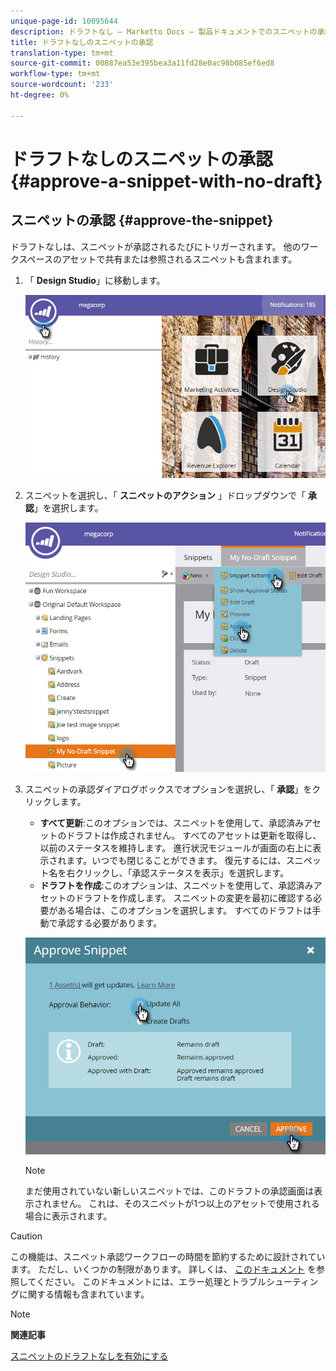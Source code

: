 ```yaml
---
unique-page-id: 10095644
description: ドラフトなし — Marketto Docs — 製品ドキュメントでのスニペットの承認
title: ドラフトなしのスニペットの承認
translation-type: tm+mt
source-git-commit: 00887ea53e395bea3a11fd28e0ac98b085ef6ed8
workflow-type: tm+mt
source-wordcount: '233'
ht-degree: 0%

---
```



# ドラフトなしのスニペットの承認 {#approve-a-snippet-with-no-draft}

## スニペットの承認 {#approve-the-snippet}

ドラフトなしは、スニペットが承認されるたびにトリガーされます。 他のワークスペースのアセットで共有または参照されるスニペットも含まれます。

1. 「 **Design Studio**」に移動します。

   ![](assets/go-to-design-studio.png)

1. スニペットを選択し、「 **スニペットのアクション** 」ドロップダウンで「 **承認**」を選択します。

   ![](assets/approve-snippet.png)

1. スニペットの承認ダイアログボックスでオプションを選択し、「 **承認**」をクリックします。

   * **すべて更新**:このオプションでは、スニペットを使用して、承認済みアセットのドラフトは作成されません。 すべてのアセットは更新を取得し、以前のステータスを維持します。 進行状況モジュールが画面の右上に表示されます。いつでも閉じることができます。 復元するには、スニペット名を右クリックし、「承認ステータスを表示」を選択します。
   * **ドラフトを作成**:このオプションは、スニペットを使用して、承認済みアセットのドラフトを作成します。 スニペットの変更を最初に確認する必要がある場合は、このオプションを選択します。 すべてのドラフトは手動で承認する必要があります。

   ![](assets/snippet-dialog-box.png)

   >[!NOTE]
   >
   >まだ使用されていない新しいスニペットでは、このドラフトの承認画面は表示されません。 これは、そのスニペットが1つ以上のアセットで使用される場合に表示されます。

>[!CAUTION]
>
>この機能は、スニペット承認ワークフローの時間を節約するために設計されています。 ただし、いくつかの制限があります。 詳しくは、 [このドキュメント](https://nation.marketo.com/docs/DOC-4415) を参照してください。 このドキュメントには、エラー処理とトラブルシューティングに関する情報も含まれています。

>[!NOTE]
>
>**関連記事**
>
>[スニペットのドラフトなしを有効にする](../../../../product-docs/administration/users-and-roles/managing-user-roles-and-permissions/enable-no-draft-for-snippets.md)

